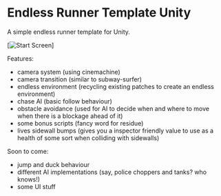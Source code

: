 # Endless Runner Template Unity
 A simple endless runner template for Unity.

[![Start Screen](Previews/start_screen.gif)]
 
 Features:
 - camera system (using cinemachine)
 - camera transition (similar to subway-surfer)
 - endless environment (recycling existing patches to create an endless environment)
 - chase AI (basic follow behaviour)
 - obstacle avoidance (used for AI to decide when and where to move when there is a blockage ahead of it)
 - some bonus scripts (fancy word for residue)
 - lives sidewall bumps (gives you a inspector friendly value to use as a health of some sort when colliding with sidewalls)
 
 Soon to come:
 - jump and duck behaviour
 - different AI implementations (say, police choppers and tanks? who knows!)
 - some UI stuff
